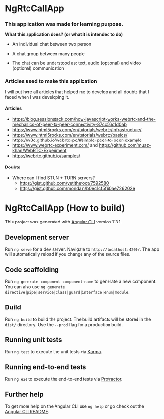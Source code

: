 # NgRtcCallApp

### This application was made for learning purpose.

**What this application does? (or what it is intended to do)**

- An individual chat between two person

- A chat group between many people

- The chat can be understood as: text, audio (optional) and video (optional) communication

### Articles used to make this application

I will put here all articles that helped me to develop and all doubts that I faced when I was developing it.

#### Articles
- https://blog.sessionstack.com/how-javascript-works-webrtc-and-the-mechanics-of-peer-to-peer-connectivity-87cc56c1d0ab
- https://www.html5rocks.com/en/tutorials/webrtc/infrastructure/
- https://www.html5rocks.com/en/tutorials/webrtc/basics/
- https://w3c.github.io/webrtc-pc/#simple-peer-to-peer-example
- https://www.webrtc-experiment.com/ and https://github.com/muaz-khan/WebRTC-Experiment
- https://webrtc.github.io/samples/

#### Doubts
- Where can I find STUN + TURN servers?
  - https://gist.github.com/yetithefoot/7592580
  - https://gist.github.com/mondain/b0ec1cf5f60ae726202e



# NgRtcCallApp (How to build)

This project was generated with [Angular CLI](https://github.com/angular/angular-cli) version 7.3.1.

## Development server

Run `ng serve` for a dev server. Navigate to `http://localhost:4200/`. The app will automatically reload if you change any of the source files.

## Code scaffolding

Run `ng generate component component-name` to generate a new component. You can also use `ng generate directive|pipe|service|class|guard|interface|enum|module`.

## Build

Run `ng build` to build the project. The build artifacts will be stored in the `dist/` directory. Use the `--prod` flag for a production build.

## Running unit tests

Run `ng test` to execute the unit tests via [Karma](https://karma-runner.github.io).

## Running end-to-end tests

Run `ng e2e` to execute the end-to-end tests via [Protractor](http://www.protractortest.org/).

## Further help

To get more help on the Angular CLI use `ng help` or go check out the [Angular CLI README](https://github.com/angular/angular-cli/blob/master/README.md).
